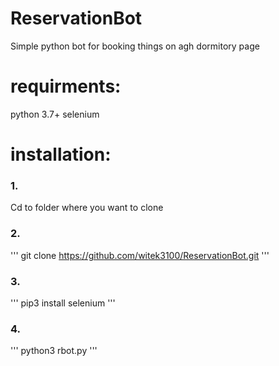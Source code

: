 # ReservationBot
Simple python bot for booking things on agh dormitory page

# requirments:
python 3.7+
selenium

# installation:
### 1.
Cd to folder where you want to clone
### 2.
'''
git clone https://github.com/witek3100/ReservationBot.git
'''
### 3.
'''
pip3 install selenium
'''
### 4.
'''
python3 rbot.py
'''
